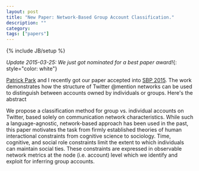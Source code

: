 ```yaml
---
layout: post
title: "New Paper: Network-Based Group Account Classification."
description: ""
category:
tags: ["papers"]
---
```

{% include JB/setup %}

*Update 2015-03-25: We just got nominated for a best paper award!*{: style="color: white"}

[Patrick Park](https://twitter.com/shishong) and I recently got our paper accepted into [SBP 2015](http://sbp-conference.org/). The work demonstrates how the structure of Twitter @mention networks can be used to distinguish between accounts owned by individuals or groups. Here's the abstract

We propose a classification method for group vs. individual accounts on Twitter, based solely on communication network characteristics. While such a language-agnostic, network-based approach has been used in the past, this paper motivates the task from firmly established theories of human interactional constraints from cognitive science to sociology. Time, cognitive, and social role constraints limit the extent to which individuals can maintain social ties. These constraints are expressed in observable network metrics at the node (i.e. account) level which we identify and exploit for inferring group accounts.
